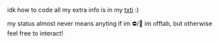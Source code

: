 idk how to code all my extra info is in my [txti](https://txti.es/wojak) :)

my status almost never means anyting if im ⛔/🌙 im offtab, but otherwise feel free to interact! 

